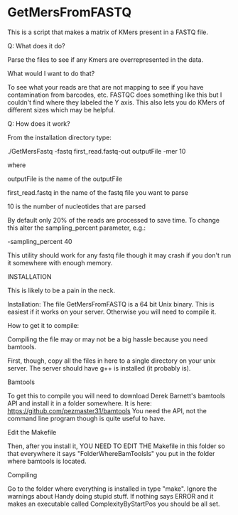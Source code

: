 GetMersFromFASTQ
================

This is a script that makes a matrix of KMers present in a FASTQ file. 

Q: What does it do?

Parse the files to see if any Kmers are overrepresented in the data.


What would I want to do that?

To see what your reads are that are not mapping to see if you have contamination from barcodes, etc.  FASTQC does something like this but I couldn't find where they labeled the Y axis.  This also lets you do KMers of different sizes which may be helpful.


Q: How does it work? 

From the installation directory type:

./GetMersFastq -fastq first_read.fastq-out outputFile -mer 10

where 

outputFile is the name of the outputFile

first_read.fastq in the name of the fastq file you want to parse

10 is the number of nucleotides that are parsed


By default only 20% of the reads are processed to save time.  To change this alter the sampling_percent parameter, e.g.:

-sampling_percent 40


This utility should work for any fastq file though it may crash if you don't run it somewhere with enough memory.  


INSTALLATION

This is likely to be a pain in the neck.

Installation: The file GetMersFromFASTQ is a 64 bit Unix binary. This is easiest if it works on your server. Otherwise you will need to compile it.

How to get it to compile:

Compiling the file may or may not be a big hassle because you need bamtools.

First, though, copy all the files in here to a single directory on your unix server. The server should have g++ is installed (it probably is).

Bamtools

To get this to compile you will need to download Derek Barnett's bamtools API and install it in a folder somewhere. It is here: https://github.com/pezmaster31/bamtools You need the API, not the command line program though is quite useful to have. 

Edit the Makefile

Then, after you install it, YOU NEED TO EDIT THE Makefile in this folder so that everywhere it says "FolderWhereBamToolsIs" you put in the folder where bamtools is located.

Compiling

Go to the folder where everything is installed in type "make". Ignore the warnings about Handy doing stupid stuff. If nothing says ERROR and it makes an executable called ComplexityByStartPos you should be all set.
